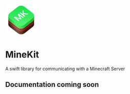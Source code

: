 <img width="100px" src="https://raw.githubusercontent.com/cbyrne/MineKit/master/static/logo.png"></img>
# MineKit
A swift library for communicating with a Minecraft Server

## Documentation coming soon
